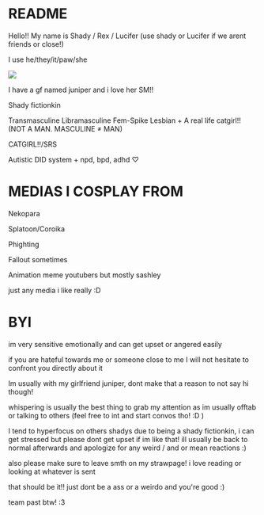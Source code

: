 # README
Hello!! My name is Shady / Rex / Lucifer (use shady or Lucifer if we arent friends or close!)

I use he/they/it/paw/she

![](https://files.catbox.moe/avxn3a.webp)

I have a gf named juniper and i love her SM!!

Shady fictionkin

Transmasculine Libramasculine Fem-Spike Lesbian + A real life catgirl!! (NOT A MAN. MASCULINE ≠ MAN)

CATGIRL!!/SRS

Autistic DID system + npd, bpd, adhd ♡
# MEDIAS I COSPLAY FROM
Nekopara

Splatoon/Coroika

Phighting

Fallout sometimes

Animation meme youtubers but mostly sashley

just any media i like really :D

# BYI

im very sensitive emotionally and can get upset or angered easily

if you are hateful towards me or someone close to me I will not hesitate to confront you directly about it

Im usually with my girlfriend juniper, dont make that a reason to not say hi though!

whispering is usually the best thing to grab my attention as im usually offtab or talking to others (feel free to int and start convos tho! :D )

I tend to hyperfocus on others shadys due to being a shady fictionkin, i can get stressed but please dont get upset if im like that! ill usually be back to normal afterwards and apologize for any weird / and or mean reactions :)

also please make sure to leave smth on my strawpage! i love reading or looking at whatever is sent

that should be it!! just dont be a ass or a weirdo and you're good :)

team past btw! :3

